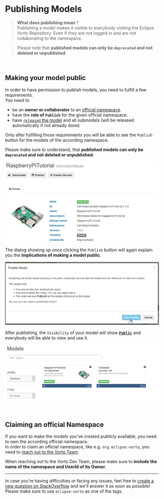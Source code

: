 # Publishing Models

> **What does publishing mean** ?    
Publishing a model makes it visible to everybody visiting the Eclipse Vorto Repository. 
Even if they are not logged in and are not collaborating to the namespace.   

> Please note that **published models can only be `deprecated` and not deleted or unpublished**. 

<br />

## Making your model public
In order to have permission to publish models, you need to fulfill a few requirements.   
You need to
- be an **owner or collaborator** to an [official namespace](#claiming-an-official-namespace).
- have the **role of `Publish`** for the given official namespace. 
- have [`released` the model](../../repository/docs/model_states.md) and all submodels (will be released automatically if not already done)

Only after fulfilling those requirements you will be able to see the `Publish` button for the models of the according namespace.

Please make sure to understand, that **published models can only be `deprecated` and not deleted or unpublished**.

![Unpublished Model](../images/tutorials/publishing_models/unpublished_model.png)

The dialog showing up once clicking the `Publish` button will again explain you the **implications of making a model public**.

![Publish Model](../images/tutorials/publishing_models/publish_model.png)

After publishing, the `Visibility` of your model will show [**`Public`**](../../repository/docs/model_states.md) and everybody will be able to view and use it.    

![Published Model](../images/tutorials/publishing_models/published_model.png)

<br />

## Claiming an official Namespace
If you want to make the models you've created publicly available, you need to own the according official namespace.   
In order to claim an official namespace, like e.g. `org.eclipse.vorto`, you need to [reach out to the Vorto Team](mailto:vorto-development@bosch-si.com?Subject=Request%20Vorto%20Repository%20Namespace&body=Dear%20Vorto%20Team%2C%20%0A%0AI%20would%20like%20to%20request%20for%20an%20official%20namespace.%20%0A%0ANamespace%20Owner%20%28user%20ID%29%20%3A%20%0ANamespace%3A%0A%0AThank%20you.%20%0A%0ABest%20regards%2C%20).

When reaching out to the Vorto Dev Team, please make sure to **include the name of the namespace and UserId of its Owner**.

---

In case you're having difficulties or facing any issues, feel free to [create a new question on StackOverflow](https://stackoverflow.com/questions/ask?tags=eclipse-vorto) and we'll answer it as soon as possible!   
Please make sure to use `eclipse-vorto` as one of the tags. 
